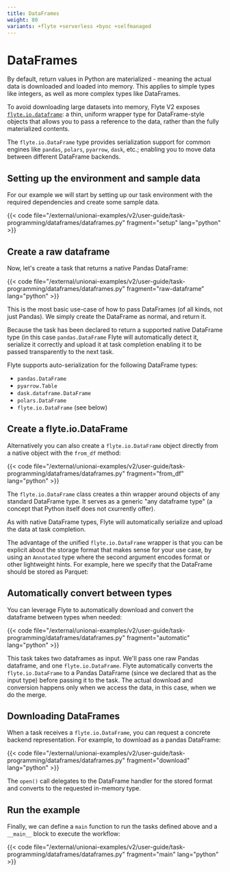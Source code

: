 ```yaml
---
title: DataFrames
weight: 80
variants: +flyte +serverless +byoc +selfmanaged
---
```


# DataFrames

By default, return values in Python are materialized - meaning the actual data is downloaded and loaded into memory. This applies to simple types like integers, as well as more complex types like DataFrames.

To avoid downloading large datasets into memory, Flyte V2 exposes [`flyte.io.dataframe`](../../api-reference/flyte-sdk/packages/flyte.io#flyteiodataframe): a thin,  uniform wrapper type for DataFrame-style objects that allows you to pass a reference to the data, rather than the fully materialized contents.

The `flyte.io.DataFrame` type provides serialization support for common engines like `pandas`, `polars`, `pyarrow`, `dask`, etc.; enabling you to move data between different DataFrame backends.

## Setting up the environment and sample data

For our example we will start by setting up our task environment with the required dependencies and create some sample data.

{{< code file="/external/unionai-examples/v2/user-guide/task-programming/dataframes/dataframes.py" fragment="setup" lang="python" >}}

## Create a raw dataframe

Now, let's create a task that returns a native Pandas DataFrame:

{{< code file="/external/unionai-examples/v2/user-guide/task-programming/dataframes/dataframes.py" fragment="raw-dataframe" lang="python" >}}

This is the most basic use-case of how to pass DataFrames (of all kinds, not just Pandas).
We simply create the DataFrame as normal, and return it.

Because the task has been declared to return a supported native DataFrame type (in this case `pandas.DataFrame` Flyte will automatically detect it, serialize it correctly and upload it at task completion enabling it to be passed transparently to the next task.

Flyte supports auto-serialization for the following DataFrame types:
* `pandas.DataFrame`
* `pyarrow.Table`
* `dask.dataframe.DataFrame`
* `polars.DataFrame`
* `flyte.io.DataFrame` (see below)

## Create a flyte.io.DataFrame

Alternatively you can also create a `flyte.io.DataFrame` object directly from a native object with the `from_df` method:

{{< code file="/external/unionai-examples/v2/user-guide/task-programming/dataframes/dataframes.py" fragment="from_df" lang="python" >}}

The `flyte.io.DataFrame` class creates a thin wrapper around objects of any standard DataFrame type. It serves as a generic "any dataframe type" (a concept that Python itself does not cxurrently offer).

As with native DataFrame types, Flyte will automatically serialize and upload the data at task completion.

The advantage of the unified `flyte.io.DataFrame` wrapper is that you can be explicit about the storage format that makes sense for your use case, by using an `Annotated` type where the second argument encodes format or other lightweight hints. For example, here we specify that the DataFrame should be stored as Parquet:

## Automatically convert between types

You can leverage Flyte to automatically download and convert the dataframe between types when needed:

{{< code file="/external/unionai-examples/v2/user-guide/task-programming/dataframes/dataframes.py" fragment="automatic" lang="python" >}}

This task takes two dataframes as input. We'll pass one raw Pandas dataframe, and one `flyte.io.DataFrame`.
Flyte automatically converts the `flyte.io.DataFrame` to a Pandas DataFrame (since we declared that as the input type) before passing it to the task.
The actual download and conversion happens only when we access the data, in this case, when we do the merge.

## Downloading DataFrames

When a task receives a `flyte.io.DataFrame`, you can request a concrete backend representation. For example, to download as a pandas DataFrame:

{{< code file="/external/unionai-examples/v2/user-guide/task-programming/dataframes/dataframes.py" fragment="download" lang="python" >}}

The `open()` call delegates to the DataFrame handler for the stored format and converts to the requested in-memory type.

## Run the example

Finally, we can define a `main` function to run the tasks defined above and a `__main__` block to execute the workflow:

{{< code file="/external/unionai-examples/v2/user-guide/task-programming/dataframes/dataframes.py" fragment="main" lang="python" >}}
